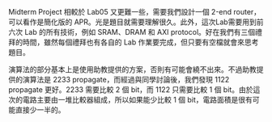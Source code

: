 
Midterm Project 相較於 Lab05 又更難一些，需要我們設計一個 2-end router，可以看作是簡化版的 APR。光是題目就需要理解很久。此外，這次Lab需要用到前六次 Lab 的所有技術，例如 SRAM、DRAM 和 AXI protocol。好在我們有三個禮拜的時間，雖然每個禮拜也有各自的 Lab 作業要完成，但只要有空檔就會來思考題目。

演算法的部分基本上是使用助教提供的方案，否則有可能會繞不出來。不過助教提供的演算法是 2233 propagate，而經過與同學討論後，我們發現 1122 propagate 更好。2233 需要比較 2 個 bit，而 1122 只需要比較 1 個 bit。由於這次的電路主要由一堆比較器組成，所以如果能少比較 1 個 bit，電路面積是很有可能直接少一半的。
